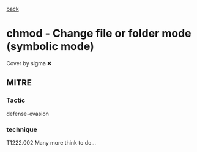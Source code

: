 [back](../index.md)
# chmod - Change file or folder mode (symbolic mode)
Cover by sigma :x: 
## MITRE
### Tactic
defense-evasion
### technique
T1222.002
Many more think to do...